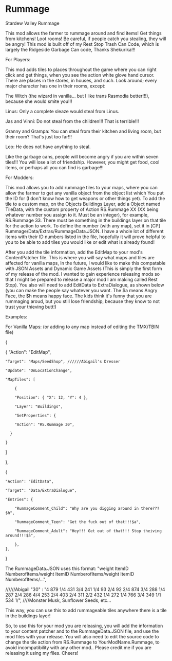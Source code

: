 # Rummage
Stardew Valley Rummage

This mod allows the farmer to rummage around and find items! Get things from kitchens! Loot rooms! Be careful, if people catch you stealing, they will be angry! This mod is built off of my Rest Stop Trash Can Code, which is largely the Ridgeside Garbage Can code, Thanks Shekurika!!!

For Players:

This mod adds tiles to places throughout the game where you can right click and get things, when you see the action white glove hand cursor. There are places in the stores, in houses, and such. Look around; every major character has one in their rooms, except: 

The Witch (the wizard in vanilla... but I like trans Rasmodia better!!!), because she would smite you!!!

Linus: Only a complete sleaze would steal from Linus.

Jas and Vinni: Do not steal from the children!!! That is terrible!!!

Granny and Grampa: You can steal from their kitchen and living room, but their room? That's just too far!!!

Leo: He does not have anything to steal.



Like the garbage cans, people will become angry if you are within seven tiles!!! You will lose a lot of friendship. However, you might get food, cool items, or perhaps all you can find is garbage!!! 

For Modders:

This mod allows you to add rummage tiles to your maps, where you can allow the farmer to get any vanilla object from the object list which You put the ID for (I don't know how to get weapons or other things yet). To add the tile to a custom map, on the Objects Buildings Layer, add a Object named TileData, with the custom property of Action RS.Rummage XX (XX being whatever number you assign to it. Must be an integer), for example, RS.Rummage 33. There must be something in the buildings layer on that tile for the action to work. To define the number (with any map), set it in [CP] Rummage/Data/Extras/RummageData.JSON. I have a whole lot of different items with their ID numbers listed in the file, hopefully it will prove helpful to you to be able to add tiles you would like or edit what is already found! 

After you add the tile information, add the EditMap to your mod's ContentPatcher file. This is where you will say what maps and tiles are affected for vanilla maps, In the future, I would like to make this compatable with JSON Assets and Dynamic Game Assets (This is simply the first form of my release of the mod. I wanted to gain experience releasing mods so that I might be prepared to release a major mod I am making called Rest Stop). You also will need to add EditData to ExtraDialogue, as shown below (you can make the people say whatever you want. The $a means Angry Face, the $h means happy face. The kids think it's funny that you are rummaging aroud, but you still lose friendship, because they know to not trust your thieving butt!)

Examples: 

For Vanilla Maps: (or adding to any map instead of editing the TMX/TBIN file)


{

{
	"Action": "EditMap",
	
	"Target": "Maps/SeedShop", //////Abigail's Dresser
	
	"Update": "OnLocationChange",
	
	"MapTiles": [
	
		{
		
        "Position": { "X": 12, "Y": 4 },
	
        "Layer": "Buildings",
	
        "SetProperties": {
	
        "Action": "RS.Rummage 30",
	
      }
      
    }
    
  ]
  
},

{

	"Action": "EditData",
	
	"Target": "Data/ExtraDialogue",
	
	"Entries": {
	
		"RummageComment_Child": "Why are you digging around in there???$h",
		
		"RummageComment_Teen": "Get the fuck out of that!!!$a",
		
		"RummageComment_Adult": "Hey!!! Get out of that!!! Stop theiving around!!!$a",
		
		},
	},

}


The RummageData.JSON uses this format: "weight ItemID NumberofItems/weight ItemID NumberofItems/weight ItemID NumberofItems/...",

//////Abigail
	"30" : "4 879 1/4 431 3/4 241 1/4 93 2/4 92 2/4 874 3/4 288 1/4 287 2/4 286 4/4 253 2/4 403 2/4 311 2/2 432 1/4 272 1/4 766 3/4 349 1/1 534 1/",  ////Monster Musk, Sunflower Seeds, etc...

This way, you can use this to add rummageable tiles anywhere there is a tile in the buildings layer!

So, to use this for your mod you are releasing, you will add the information to your content patcher and to the RummageData.JSON file, and use the mod files with your release. You will also need to edit the source code to change the tile action from RS.Rummage to YourModName.Rummage, to avoid incompatibility with any other mod.. Please credit me if you are releasing it using my files. Cheers!
  
  
  
  
  
